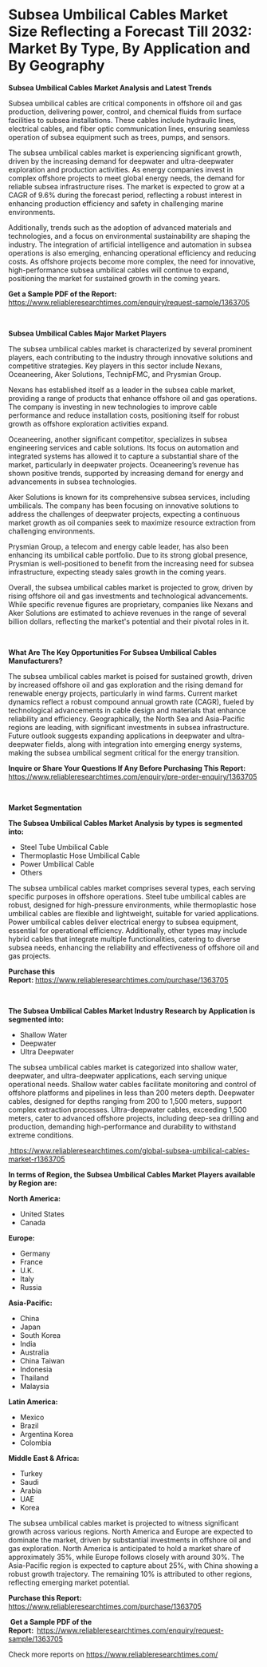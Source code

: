 <p><h1>Subsea Umbilical Cables Market Size Reflecting a Forecast Till 2032: Market By Type, By Application and By Geography</h1></p><p><strong>Subsea Umbilical Cables Market Analysis and Latest Trends</strong></p>
<p><p>Subsea umbilical cables are critical components in offshore oil and gas production, delivering power, control, and chemical fluids from surface facilities to subsea installations. These cables include hydraulic lines, electrical cables, and fiber optic communication lines, ensuring seamless operation of subsea equipment such as trees, pumps, and sensors. </p><p>The subsea umbilical cables market is experiencing significant growth, driven by the increasing demand for deepwater and ultra-deepwater exploration and production activities. As energy companies invest in complex offshore projects to meet global energy needs, the demand for reliable subsea infrastructure rises. The market is expected to grow at a CAGR of 9.6% during the forecast period, reflecting a robust interest in enhancing production efficiency and safety in challenging marine environments. </p><p>Additionally, trends such as the adoption of advanced materials and technologies, and a focus on environmental sustainability are shaping the industry. The integration of artificial intelligence and automation in subsea operations is also emerging, enhancing operational efficiency and reducing costs. As offshore projects become more complex, the need for innovative, high-performance subsea umbilical cables will continue to expand, positioning the market for sustained growth in the coming years.</p></p>
<p><strong>Get a Sample PDF of the Report:&nbsp;</strong> <a href="https://www.reliableresearchtimes.com/enquiry/request-sample/1363705?utm_campaign=2007&utm_medium=2&utm_source=Github&utm_content=ia&utm_term=07042025&utm_id=subsea-umbilical-cables">https://www.reliableresearchtimes.com/enquiry/request-sample/1363705</a></p>
<p>&nbsp;</p>
<p><strong>Subsea Umbilical Cables Major Market Players</strong></p>
<p><p>The subsea umbilical cables market is characterized by several prominent players, each contributing to the industry through innovative solutions and competitive strategies. Key players in this sector include Nexans, Oceaneering, Aker Solutions, TechnipFMC, and Prysmian Group.</p><p>Nexans has established itself as a leader in the subsea cable market, providing a range of products that enhance offshore oil and gas operations. The company is investing in new technologies to improve cable performance and reduce installation costs, positioning itself for robust growth as offshore exploration activities expand.</p><p>Oceaneering, another significant competitor, specializes in subsea engineering services and cable solutions. Its focus on automation and integrated systems has allowed it to capture a substantial share of the market, particularly in deepwater projects. Oceaneering’s revenue has shown positive trends, supported by increasing demand for energy and advancements in subsea technologies.</p><p>Aker Solutions is known for its comprehensive subsea services, including umbilicals. The company has been focusing on innovative solutions to address the challenges of deepwater projects, expecting a continuous market growth as oil companies seek to maximize resource extraction from challenging environments.</p><p>Prysmian Group, a telecom and energy cable leader, has also been enhancing its umbilical cable portfolio. Due to its strong global presence, Prysmian is well-positioned to benefit from the increasing need for subsea infrastructure, expecting steady sales growth in the coming years.</p><p>Overall, the subsea umbilical cables market is projected to grow, driven by rising offshore oil and gas investments and technological advancements. While specific revenue figures are proprietary, companies like Nexans and Aker Solutions are estimated to achieve revenues in the range of several billion dollars, reflecting the market's potential and their pivotal roles in it.</p></p>
<p>&nbsp;</p>
<p><strong>What Are The Key Opportunities For Subsea Umbilical Cables Manufacturers?</strong></p>
<p><p>The subsea umbilical cables market is poised for sustained growth, driven by increased offshore oil and gas exploration and the rising demand for renewable energy projects, particularly in wind farms. Current market dynamics reflect a robust compound annual growth rate (CAGR), fueled by technological advancements in cable design and materials that enhance reliability and efficiency. Geographically, the North Sea and Asia-Pacific regions are leading, with significant investments in subsea infrastructure. Future outlook suggests expanding applications in deepwater and ultra-deepwater fields, along with integration into emerging energy systems, making the subsea umbilical segment critical for the energy transition.</p></p>
<p><strong>Inquire or Share Your Questions If Any Before Purchasing This Report:</strong> <a href="https://www.reliableresearchtimes.com/enquiry/pre-order-enquiry/1363705?utm_campaign=2007&utm_medium=2&utm_source=Github&utm_content=ia&utm_term=07042025&utm_id=subsea-umbilical-cables">https://www.reliableresearchtimes.com/enquiry/pre-order-enquiry/1363705</a></p>
<p>&nbsp;</p>
<p><strong>Market Segmentation</strong></p>
<p><strong>The Subsea Umbilical Cables Market Analysis by types is segmented into:</strong></p>
<p><ul><li>Steel Tube Umbilical Cable</li><li>Thermoplastic Hose Umbilical Cable</li><li>Power Umbilical Cable</li><li>Others</li></ul></p>
<p><p>The subsea umbilical cables market comprises several types, each serving specific purposes in offshore operations. Steel tube umbilical cables are robust, designed for high-pressure environments, while thermoplastic hose umbilical cables are flexible and lightweight, suitable for varied applications. Power umbilical cables deliver electrical energy to subsea equipment, essential for operational efficiency. Additionally, other types may include hybrid cables that integrate multiple functionalities, catering to diverse subsea needs, enhancing the reliability and effectiveness of offshore oil and gas projects.</p></p>
<p><strong>Purchase this Report:&nbsp;</strong><a href="https://www.reliableresearchtimes.com/purchase/1363705?utm_campaign=2007&utm_medium=2&utm_source=Github&utm_content=ia&utm_term=07042025&utm_id=subsea-umbilical-cables">https://www.reliableresearchtimes.com/purchase/1363705</a></p>
<p>&nbsp;</p>
<p><strong>The Subsea Umbilical Cables Market Industry Research by Application is segmented into:</strong></p>
<p><ul><li>Shallow Water</li><li>Deepwater</li><li>Ultra Deepwater</li></ul></p>
<p><p>The subsea umbilical cables market is categorized into shallow water, deepwater, and ultra-deepwater applications, each serving unique operational needs. Shallow water cables facilitate monitoring and control of offshore platforms and pipelines in less than 200 meters depth. Deepwater cables, designed for depths ranging from 200 to 1,500 meters, support complex extraction processes. Ultra-deepwater cables, exceeding 1,500 meters, cater to advanced offshore projects, including deep-sea drilling and production, demanding high-performance and durability to withstand extreme conditions.</p></p>
<p><a href="https://www.reliableresearchtimes.com/global-subsea-umbilical-cables-market-r1363705?utm_campaign=2007&utm_medium=2&utm_source=Github&utm_content=ia&utm_term=07042025&utm_id=subsea-umbilical-cables">&nbsp;https://www.reliableresearchtimes.com/global-subsea-umbilical-cables-market-r1363705</a></p>
<p><strong>In terms of Region, the Subsea Umbilical Cables Market Players available by Region are:</strong></p>
<p>
    <p> <strong> North America: </strong>
        <ul>
            <li>United States</li>
            <li>Canada</li>
        </ul>
        </p> 
    <p> <strong> Europe: </strong>
        <ul>
            <li>Germany</li>
            <li>France</li>
            <li>U.K.</li>
            <li>Italy</li>
            <li>Russia</li>
        </ul>
        </p> 
    <p> <strong> Asia-Pacific: </strong>
        <ul>
            <li>China</li>
            <li>Japan</li>
            <li>South Korea</li>
            <li>India</li>
            <li>Australia</li>
            <li>China Taiwan</li>
            <li>Indonesia</li>
            <li>Thailand</li>
            <li>Malaysia</li>
        </ul>
        </p> 
    <p> <strong> Latin America: </strong>
        <ul>
            <li>Mexico</li>
            <li>Brazil</li>
            <li>Argentina Korea</li>
            <li>Colombia</li>
        </ul>
        </p> 
    <p> <strong> Middle East & Africa: </strong>
        <ul>
            <li>Turkey</li>
            <li>Saudi</li>
            <li>Arabia</li>
            <li>UAE</li>
            <li>Korea</li>
        </ul>
    </p>
    </p>
<p><p>The subsea umbilical cables market is projected to witness significant growth across various regions. North America and Europe are expected to dominate the market, driven by substantial investments in offshore oil and gas exploration. North America is anticipated to hold a market share of approximately 35%, while Europe follows closely with around 30%. The Asia-Pacific region is expected to capture about 25%, with China showing a robust growth trajectory. The remaining 10% is attributed to other regions, reflecting emerging market potential.</p></p>
<p><strong>Purchase this Report: </strong><a href="https://www.reliableresearchtimes.com/purchase/1363705?utm_campaign=2007&utm_medium=2&utm_source=Github&utm_content=ia&utm_term=07042025&utm_id=subsea-umbilical-cables">https://www.reliableresearchtimes.com/purchase/1363705</a></p>
<p>&nbsp;<strong>Get a Sample PDF of the Report:&nbsp;&nbsp;</strong><a href="https://www.reliableresearchtimes.com/enquiry/request-sample/1363705?utm_campaign=2007&utm_medium=2&utm_source=Github&utm_content=ia&utm_term=07042025&utm_id=subsea-umbilical-cables">https://www.reliableresearchtimes.com/enquiry/request-sample/1363705</a></p>
<p><strong></strong></p>
<p>Check more reports on <a href="https://www.reliableresearchtimes.com/?utm_campaign=2007&utm_medium=2&utm_source=Github&utm_content=ia&utm_term=07042025&utm_id=subsea-umbilical-cables">https://www.reliableresearchtimes.com/</a></p>